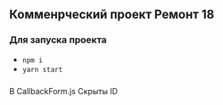 ## Комменрческий проект Ремонт 18

### Для запуска проекта  
- `npm i`  
- `yarn start`

### 

В CallbackForm.js 
Скрыты ID


